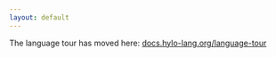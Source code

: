 ```yaml
---
layout: default
---
```


The language tour has moved here: [docs.hylo-lang.org/language-tour](https://docs.hylo-lang.org/language-tour)
